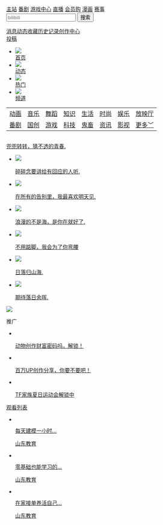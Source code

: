 <!DOCTYPE html>
<html lang="en">
<head>
    <meta charset="UTF-8">
    <meta http-equiv="X-UA-Compatible" content="IE=edge">
    <meta name="viewport" content="width=device-width, initial-scale=1.0">
    <link rel="stylesheet" href="css/web.css">
    <title>哔哩哔哩( ゜- ゜)つロ 干杯~-bilibili</title>
</head>
<body>
    <div id="top">
        <div class="index">
            <div class="index-left">
                <a href="#">主站</a>
                <a href="#">番剧</a>
                <a href="#">游戏中心</a>
                <a href="#">直播</a>
                <a href="#">会员购</a>
                <a href="#">漫画</a>
                <a href="#">赛事</a>
            </div>
            <div class="index-middle">
                <form style="display: inline-block;">
                    <input type="text" name="searching" placeholder="bilibili">
                    <button type="submit">搜索</button>
                </form>  
            </div>
            <div class="index-right">
                <a href="#">消息</a><a href="#">动态</a><a href="#">收藏</a><a href="#">历史记录</a><a href="#">创作中心</a>
            </div>
            <div id="tougao">
                <a href="#">投稿</a>
            </div>
        </div>
    </div>
    <!-- 下一部分 -->
    <div class="main">
        <div class="main_left">
            <ul>
                <li><a href="#"><div class="d"><img src="images/首页.png"></div>首页</a></li>
                <li><a href="#"><div class="d"><img src="images/动态.png"></div>动态</a></li>
                <li><a href="#"><div class="d"><img src="images/热门.png"></div>热门</a></li>
                <li><a href="#"><div class="d"><img src="images/频道.png"></div>频道</a></li>
            </ul>
        </div>
        <table>
            <tr>
                <td><a href="#">动画</a></td>
                <td><a href="#">音乐</a></td>
                <td><a href="#">舞蹈</a></td>
                <td><a href="#">知识</a></td>
                <td><a href="#">生活</a></td>
                <td><a href="#">时尚</a></td>
                <td><a href="#">娱乐</a></td>
                <td><a href="#">放映厅</a></td>
            </tr>
            <tr>
                <td><a href="#">番剧</a></td>
                <td><a href="#">国创</a></td>
                <td><a href="#">游戏</a></td>
                <td><a href="#">科技</a></td>
                <td><a href="#">鬼畜</a></td>
                <td><a href="#">资讯</a></td>
                <td><a href="#">影视</a></td>
                <td><a href="#">更多﹀</a></td>
            </tr>
        </table>
    </div>
      <!-- 视频部分 -->
    <div id="container">
        <div class="container_left">
            <a href="#">
                <img src="images/4.jpg" alt="">
                <p>兜兜转转，猜不透的青春.</p>
            </a>
        </div>
        <div class="container_right">
            <div class="out">
                <ul>
                    <li>
                        <a href="#">
                            <img src="images/1.jpg">
                            <p>碎碎念要讲给有回应的人听.</p>
                        </a>
                    </li>
                    <li>
                        <a href="#">
                            <img src="images/8.jpg">
                            <p>在所有的告别里，我最喜欢明天见.</p>
                        </a>
                    </li>
                    <li>
                        <a href="#">
                            <img src="images/9.jpg">
                            <p>浪漫的不是海，是你在就好了.</p>
                        </a>
                    </li>
                    <li>
                        <a href="#">
                            <img src="images/7.jpg">
                            <p>不用踮脚，我会为了你弯腰</p>
                        </a>
                    </li>
                    <li>
                        <a href="#">
                            <img src="images/5.jpg">
                            <p>日落归山海.</p>
                        </a>
                    </li>
                    <li>
                        <a href="#">
                            <img src="images/3.jpg">
                            <p>期待落日余晖.</p>
                        </a>
                    </li>
                </ul>
            </div>
        </div>
    </div>
    <!-- 推广 -->
    <div id="tuiguang">
        <div class="tg_left">
            <img src="images/推广.png">
            <p>推广</p>
        </div>
        <div class="tg_right">
            <ul>
                <li>
                    <a href="#">
                        <img src="images/火.png" alt="">
                        <p>动物创作财富密码吗，解锁！</p>
                    </a>
                </li>
                <li>
                    <a href="#">
                        <img src="images/火.png" alt="">
                        <p>百万UP创作分享，你要不要吧！</p>
                    </a>
                </li>
                <li>
                    <a href="#">
                        <img src="images/火.png" alt="">
                        <p>TF家族夏日运动会解锁中</p>
                    </a>
                </li>
            </ul>
        </div>
        <div class="gklb">
            <a href="#">
                <div class="bcgr">
                </div>
                <p>观看列表</p>
            </a>
        </div>
    </div>
    <!-- 视频 -->
    <div id="guanggao">
        <div class="gg_left">
            <ul>
                <li>
                    <a href="#">
                        <img src="images/11.jpg" alt="">
                        <div class="small">
                        </div>
                        <p>每天建模一小时...</p>
                    </a>
                    <div  class="a_up">
                        <a href="#">
                            <div class="up"></div>
                            <p>山东教育</p>
                        </a>
                    </div>
                </li>
                <li>
                    <a href="#">
                        <img src="images/12.jpg" alt="">
                        <div class="small">
                        </div>
                        <p>零基础也能学习的...</p>
                    </a>
                    <div  class="a_up">
                        <a href="#">
                            <div class="up"></div>
                            <p>山东教育</p>
                        </a>
                    </div>
                </li>
                <li>
                    <a href="#">
                        <img src="images/13.jpg" alt="">
                        <div class="small">
                        </div>
                        <p>在家接单养活自己...</p>
                    </a>
                    <div  class="a_up">
                        <a href="#">
                            <div class="up"></div>
                            <p>山东教育</p>
                        </a>
                    </div>
                </li>
            </ul>
        </div>
        <div class="gg_right">
            <a href="#">
                <img src="images/gg.png" alt="">
            </a>
        </div>
    </div>
    <!-- 底部 -->
    <div id="footer">
        <a href="#">
            <img src="images/footer.png" alt="">
        </a>
    </div>
</body>
</html>
